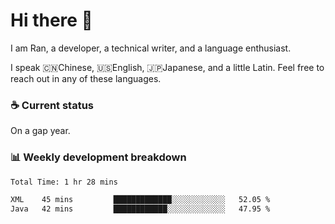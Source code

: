 # Hi there 👋

I am Ran, a developer, a technical writer, and a language enthusiast.

I speak 🇨🇳Chinese, 🇺🇸English, 🇯🇵Japanese, and a little Latin. Feel free to reach out in any of these languages.

<!-- [LinkedIn]() | [Twitter]() | [📧]() -->

### ☕ Current status

On a gap year.

### 📊 Weekly development breakdown

<!--START_SECTION:waka-->

```txt
Total Time: 1 hr 28 mins

XML    45 mins         █████████████░░░░░░░░░░░░   52.05 %
Java   42 mins         ████████████░░░░░░░░░░░░░   47.95 %
```

<!--END_SECTION:waka-->
